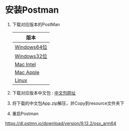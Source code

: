 # 安装Postman



1. 下载对应版本的PostMan

   | 版本                                                           |
   |--------------------------------------------------------------|
   | [Windows64位](https://dl.pstmn.io/download/version/9.12.2/win64) |
   | [Windows32位](https://dl.pstmn.io/download/version/9.12.2/win32) |
   | [Mac Intel](https://dl.pstmn.io/download/version/9.12.2/osx_64) |
   | [Mac Apple](https://dl.pstmn.io/download/version/9.12.2/osx_arm64) |
   | [Linux](https://dl.pstmn.io/download/version/9.12.2/linux)      |

2. 下载对应版本中文包 : [中文包网址](https://github.com/hlmd/Postman-cn/releases)

3. 将下载的中文包App.zip解压，并Copy到resource文件夹下

4. 重启Postman

https://dl.pstmn.io/download/version/9.12.2/osx_arm64